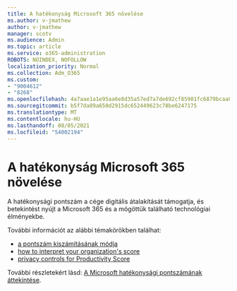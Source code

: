 ```yaml
---
title: A hatékonyság Microsoft 365 növelése
ms.author: v-jmathew
author: v-jmathew
manager: scotv
ms.audience: Admin
ms.topic: article
ms.service: o365-administration
ROBOTS: NOINDEX, NOFOLLOW
localization_priority: Normal
ms.collection: Adm_O365
ms.custom:
- "9004612"
- "8268"
ms.openlocfilehash: 4a7aae1a1e95aa6e8d35a57ed7a7de692cf85901fc6879bcaa8dade37456eba3
ms.sourcegitcommit: b5f7da89a650d2915dc652449623c78be6247175
ms.translationtype: MT
ms.contentlocale: hu-HU
ms.lasthandoff: 08/05/2021
ms.locfileid: "54002194"
---
```

# <a name="help-improve-microsoft-365-productivity"></a>A hatékonyság Microsoft 365 növelése

A hatékonysági pontszám a cége digitális átalakítását támogatja, és betekintést nyújt a Microsoft 365 és a mögöttük található technológiai élményekbe.

További információt az alábbi témakörökben találhat:

- [a pontszám kiszámításának módja](https://docs.microsoft.com/microsoft-365/admin/productivity/productivity-score)
- [how to interpret your organization's score](https://docs.microsoft.com/microsoft-365/admin/productivity/productivity-score)
- [privacy controls for Productivity Score](https://docs.microsoft.com/microsoft-365/admin/productivity/privacy)

További részletekért lásd: [A Microsoft hatékonysági pontszámának áttekintése](https://docs.microsoft.com/microsoft-365/admin/productivity/productivity-score).
